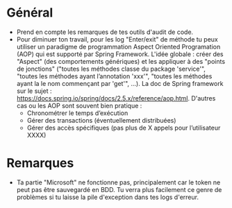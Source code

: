 # Général
- Prend en compte les remarques de tes outils d'audit de code.
- Pour diminuer ton travail, pour les log "Enter/exit" de méthode tu peux utiliser un paradigme de programmation Aspect Oriented Programation (AOP) qui est supporté par Spring Framework. L'idée globale : créer des "Aspect" (des comportements génériques) et les appliquer à des "points de jonctions" ("toutes les méthodes classe du package 'service'", "toutes les méthodes ayant l’annotation 'xxx'", "toutes les méthodes ayant la le nom commençant par 'get'", ...). La doc de Spring framework sur le sujet : https://docs.spring.io/spring/docs/2.5.x/reference/aop.html. D'autres cas ou les AOP sont souvent bien pratique : 
  - Chronométrer le temps d’exécution
  - Gérer des transactions (éventuellement distribuées)
  - Gérer des accès spécifiques (pas plus de X appels pour l’utilisateur XXXX)


# Remarques
- Ta partie "Microsoft" ne fonctionne pas, principalement car le token ne peut pas être sauvegardé en BDD. Tu verra plus facilement ce genre de problèmes si tu laisse la pile d'exception dans tes logs d'erreur.